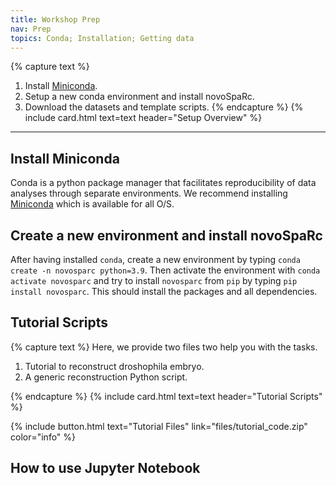 ```yaml
---
title: Workshop Prep
nav: Prep
topics: Conda; Installation; Getting data 
---
```


{% capture text %}
1. Install [Miniconda](https://github.com).
2. Setup a new conda environment and install novoSpaRc.
3. Download the datasets and template scripts.
{% endcapture %}
{% include card.html text=text header="Setup Overview" %}

-------------

## Install Miniconda

Conda is a python package manager that facilitates reproducibility of data analyses through separate environments. We recommend installing [Miniconda](https://docs.conda.io/en/latest/miniconda.html) which is available for all O/S.

## Create a new environment and install novoSpaRc

After having installed `conda`, create a new environment by typing `conda create -n novosparc python=3.9`. Then activate the environment with `conda activate novosparc` and try to install `novosparc` from `pip` by typing `pip install novosparc`. This should install the packages and all dependencies.

## Tutorial Scripts

{% capture text %}
Here, we provide two files two help you with the tasks.
1. Tutorial to reconstruct droshophila embryo.
2. A generic reconstruction Python script.

{% endcapture %}
{% include card.html text=text header="Tutorial Scripts" %}


{% include button.html text="Tutorial Files" link="files/tutorial_code.zip" color="info" %}

## How to use Jupyter Notebook

